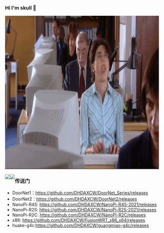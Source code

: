 ### Hi I'm skull 👋
<img src="https://github.com/DHDAXCW/DHDAXCW/blob/main/home1.gif" width=100% height="500"></img>
<!--
**DHDAXCW/DHDAXCW** is a ✨ _special_ ✨ repository because its `README.md` (this file) appears on your GitHub profile.
Here are some ideas to get you started:
- 🔭 I’m currently working on ...
- 🌱 I’m currently learning ...
- 👯 I’m looking to collaborate on ...
- 🤔 I’m looking for help with ...
- 💬 Ask me about ...
- 📫 How to reach me: ...
- 😄 Pronouns: ...
- ⚡ Fun fact: ...
-->

<!-- ![zhusir's github stats](https://github-readme-stats.vercel.app/api?username=DHDAXCW&show_icons=true&count_private=true)  ![Top Langs](https://github-readme-stats.vercel.app/api/top-langs/?username=DHDAXCW) -->

<a>
  <img align="left" src="https://github-readme-stats.vercel.app/api?username=DHDAXCW&show_icons=true&count_private=true" />
</a>
<a>
  <img align="left" src="https://github-readme-stats.vercel.app/api/top-langs/?username=DHDAXCW" />
</a>

### 传送门
- DoorNet1：https://github.com/DHDAXCW/DoorNet_Series/releases
- DoorNet2：https://github.com/DHDAXCW/DoorNet2/releases
- NanoPi-R4S: https://github.com/DHDAXCW/NanoPi-R4S-2021/releases
- NanoPi-R2S: https://github.com/DHDAXCW/NanoPi-R2S-2021/releases
- NanoPi-R2C: https://github.com/DHDAXCW/NanoPi-R2C/releases
- x86: https://github.com/DHDAXCW/FusionWRT_x86_x64/releases
- huake-g4c:https://github.com/DHDAXCW/guangmiao-g4c/releases
